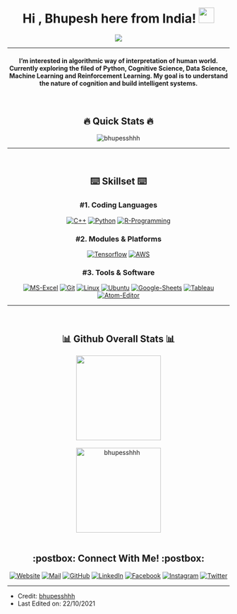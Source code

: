 <h1 align="center">Hi , Bhupesh here from India! <img src="https://media.giphy.com/media/hvRJCLFzcasrR4ia7z/giphy.gif" width="35"></h1>
<p align="center">
  <a href="https://github.com/DenverCoder1/readme-typing-svg"><img src="https://readme-typing-svg.herokuapp.com?color=%232B74B8&lines=Aspiring+Philosopher;Cognitive+Science+Student;DS%20|%20AI%20|%20ML%20Enthusiast;Let's%20Learn%20Together&center=true&width=500&height=50"></a>
</p>

<hr/>
<h4 align="center">I’m interested in algorithmic way of interpretation of human world. Currently exploring the filed of Python, Cognitive Science, Data Science, Machine Learning and Reinforcement Learning. My goal is to understand the nature of cognition and build intelligent systems. 
</h4>
<br/>

<h2 align="center"> 🔥 Quick Stats 🔥 </h2>
<p align="center"><img src="https://github-readme-streak-stats.herokuapp.com?user=bhupesshhh&theme=prussian&hide_border=true&date_format=j%20M%5B%20Y%5D" alt="bhupesshhh"  /></p>
<hr/>
<br/>
<h2 align="center"> ⌨️ Skillset ⌨️ </h2>

<h3 align="center"> #1. Coding Languages </h3> 
<p align="center">
  <a href=""><img src="https://img.icons8.com/ios-filled/40/ffffff/c-plus-plus-logo.png" alt="C++"/></a>
	<a href=""><img src="https://img.icons8.com/ios-filled/40/ffffff/python.png" alt="Python"/></a>
	<a href=""><img src="https://img.icons8.com/ios-filled/40/ffffff/r.png" alt="R-Programming"/></a>
</p>

<h3 align="center"> #2. Modules & Platforms </h3> 
<p align="center">
  <a href=""><img src="https://img.icons8.com/color/40/ffffff/tensorflow.png" alt="Tensorflow"/></a>
	<a href=""><img src="https://img.icons8.com/material/40/ffffff/amazon-web-services.png" alt="AWS"/></a>
</p>

<h3 align="center"> #3. Tools & Software </h3> 
<p align="center">
  <a href=""><img src="https://img.icons8.com/ios-filled/40/ffffff/ms-excel.png" alt="MS-Excel"/></a>
	<a href=""><img src="https://img.icons8.com/ios-filled/40/ffffff/git.png" alt="Git"/></a>
	<a href=""><img src="https://img.icons8.com/ios-filled/40/ffffff/linux.png" alt="Linux"/></a>
	<a href=""><img src="https://img.icons8.com/ios-filled/40/ffffff/ubuntu.png" alt="Ubuntu"/></a>
	<a href=""><img src="https://img.icons8.com/ios-filled/40/ffffff/google-sheets.png" alt="Google-Sheets"/></a>
	<a href=""><img src="https://img.icons8.com/ios-filled/40/ffffff/tableau-software.png" alt="Tableau"/></a>
	<a href=""><img src="https://img.icons8.com/ios-filled/40/ffffff/atom-editor.png" alt="Atom-Editor"/></a>
</p>
<hr/>
<br/>

<h2 align="center"> 📊 Github Overall Stats 📊 </h2>
<div align="center">
<a href="https://github.com/anuraghazra/github-readme-stats">
  <img align="center" src="https://github-readme-stats.vercel.app/api?username=bhupesshhh&show_icons=true&count_private=true&theme=prussian" height="192px"/></a>
</a>
<br/>
<br/>
<a href="https://github.com/anuraghazra/convoychat">
  <img align="center" src="https://github-readme-stats.vercel.app/api/top-langs?username=bhupesshhh&show_icons=true&locale=en&layout=compact&theme=prussian" alt="bhupesshhh" height="192px"/>
</a>
</div>
<br/>

<h2 align="center"> :postbox: Connect With Me! :postbox: </h2>
<p align="center">
<a href="bhupesshhh.github.io/"><img src="https://img.icons8.com/ios-filled/26/ffffff/adventures.png" alt="Website"/></a>
<a href="mailto:bhupesshhh@gmail.com"><img src="https://img.icons8.com/ios-filled/26/ffffff/filled-message.png" alt="Mail"/></a>
<a href="https://github.com/bhupesshhh"><img src="https://img.icons8.com/ios-filled/26/ffffff/github.png" alt="GitHub"/></a>
<a href="https://linkedin.com/in/bhupessshhh/"><img src="https://img.icons8.com/ios-filled/26/ffffff/linkedin.png" alt="LinkedIn"/></a>
<a href="https://www.facebook.com/bhupesshhh"><img src="https://img.icons8.com/ios-filled/26/ffffff/facebook-new.png" alt="Facebook"/></a>
<a href="https://instagram.com/bhupesshhh"><img src="https://img.icons8.com/ios-filled/26/ffffff/instagram.png" alt="Instagram"/></a>
<a href="https://twitter.com/bhupesshhh"><img src="https://img.icons8.com/ios-filled/26/ffffff/twitter.png" alt="Twitter"/></a>
</p>
<hr/>

* Credit: [bhupesshhh](https://github.com/bhupesshhh)
* Last Edited on: 22/10/2021
